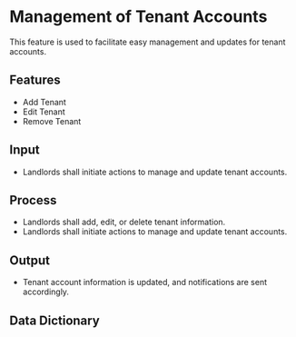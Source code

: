 # Management of Tenant Accounts
This feature is used to facilitate easy management and updates for tenant accounts.

## Features
* Add Tenant
* Edit Tenant
* Remove Tenant

## Input
* Landlords shall initiate actions to manage and update tenant accounts.

## Process
* Landlords shall add, edit, or delete tenant information.
* Landlords shall initiate actions to manage and update tenant accounts.

## Output
* Tenant account information is updated, and notifications are sent accordingly.

## Data Dictionary
